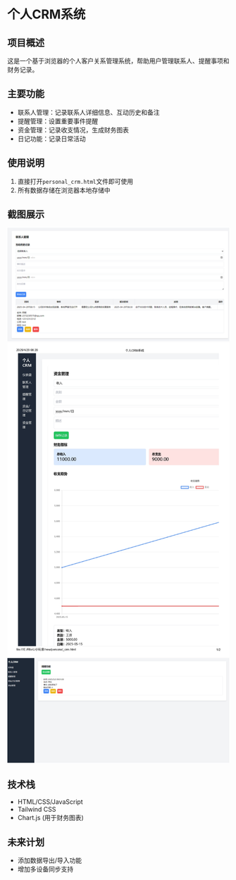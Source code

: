 # 个人CRM系统

## 项目概述
这是一个基于浏览器的个人客户关系管理系统，帮助用户管理联系人、提醒事项和财务记录。

## 主要功能
- 联系人管理：记录联系人详细信息、互动历史和备注
- 提醒管理：设置重要事件提醒
- 资金管理：记录收支情况，生成财务图表
- 日记功能：记录日常活动

## 使用说明
1. 直接打开`personal_crm.html`文件即可使用
2. 所有数据存储在浏览器本地存储中

## 截图展示
![联系人管理](联系人管理-互动记录.png)
![资金管理](个人CRM系统-资金-日记管理_page-0001.jpg)
![提醒功能](提醒功能.png)

## 技术栈
- HTML/CSS/JavaScript
- Tailwind CSS
- Chart.js (用于财务图表)

## 未来计划
- 添加数据导出/导入功能
- 增加多设备同步支持